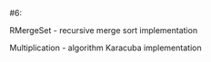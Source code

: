 #6:

RMergeSet - recursive merge sort implementation

Multiplication - algorithm Karacuba implementation
